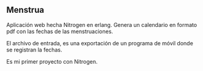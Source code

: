Menstrua 
--------

Aplicación web hecha Nitrogen en erlang. Genera un calendario en formato pdf con
las fechas de las menstruaciones. 

El archivo de entrada, es una exportación de un programa de móvil donde se
registran la fechas. 

Es mi primer proyecto con Nitrogen.
